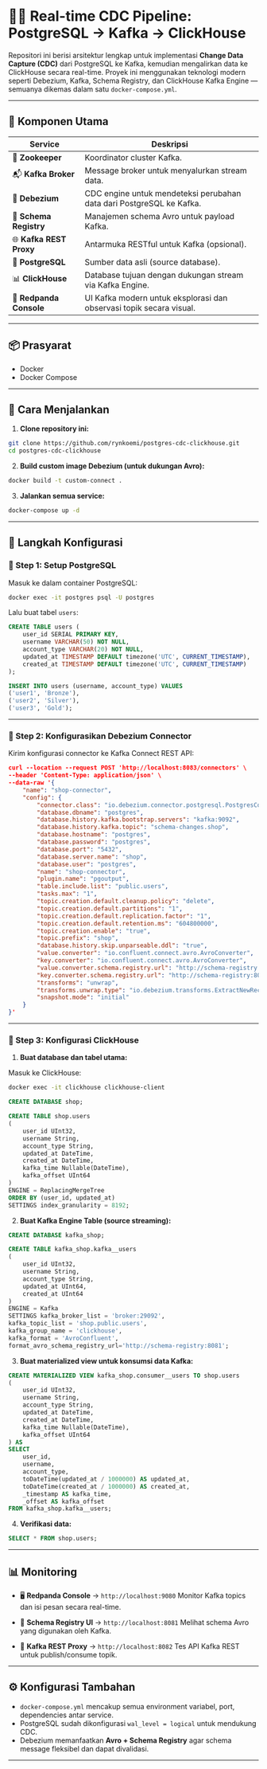 # 🐘📡 Real-time CDC Pipeline: PostgreSQL → Kafka → ClickHouse

Repositori ini berisi arsitektur lengkap untuk implementasi **Change Data Capture (CDC)** dari PostgreSQL ke Kafka, kemudian mengalirkan data ke ClickHouse secara real-time. Proyek ini menggunakan teknologi modern seperti Debezium, Kafka, Schema Registry, dan ClickHouse Kafka Engine — semuanya dikemas dalam satu `docker-compose.yml`.

---

## 🧩 Komponen Utama

| Service                 | Deskripsi                                                            |
| ----------------------- | -------------------------------------------------------------------- |
| 🔁 **Zookeeper**        | Koordinator cluster Kafka.                                           |
| 📬 **Kafka Broker**     | Message broker untuk menyalurkan stream data.                        |
| 🔎 **Debezium**         | CDC engine untuk mendeteksi perubahan data dari PostgreSQL ke Kafka. |
| 📜 **Schema Registry**  | Manajemen schema Avro untuk payload Kafka.                           |
| 🌐 **Kafka REST Proxy** | Antarmuka RESTful untuk Kafka (opsional).                            |
| 🧮 **PostgreSQL**       | Sumber data asli (source database).                                  |
| 📊 **ClickHouse**       | Database tujuan dengan dukungan stream via Kafka Engine.             |
| 🧭 **Redpanda Console** | UI Kafka modern untuk eksplorasi dan observasi topik secara visual.  |

---

## 📦 Prasyarat

* Docker
* Docker Compose

---

## 🚀 Cara Menjalankan

1. **Clone repository ini:**

```bash
git clone https://github.com/rynkoemi/postgres-cdc-clickhouse.git
cd postgres-cdc-clickhouse
```

2. **Build custom image Debezium (untuk dukungan Avro):**

```bash
docker build -t custom-connect .
```

3. **Jalankan semua service:**

```bash
docker-compose up -d
```

---

## 🔧 Langkah Konfigurasi

### 🔹 Step 1: Setup PostgreSQL

Masuk ke dalam container PostgreSQL:

```bash
docker exec -it postgres psql -U postgres
```

Lalu buat tabel `users`:

```sql
CREATE TABLE users (
    user_id SERIAL PRIMARY KEY,
    username VARCHAR(50) NOT NULL,
    account_type VARCHAR(20) NOT NULL,
    updated_at TIMESTAMP DEFAULT timezone('UTC', CURRENT_TIMESTAMP),
    created_at TIMESTAMP DEFAULT timezone('UTC', CURRENT_TIMESTAMP)
);

INSERT INTO users (username, account_type) VALUES
('user1', 'Bronze'),
('user2', 'Silver'),
('user3', 'Gold');
```

---

### 🔹 Step 2: Konfigurasikan Debezium Connector

Kirim konfigurasi connector ke Kafka Connect REST API:

```json
curl --location --request POST 'http://localhost:8083/connectors' \
--header 'Content-Type: application/json' \
--data-raw '{
    "name": "shop-connector",
    "config": {
        "connector.class": "io.debezium.connector.postgresql.PostgresConnector",
        "database.dbname": "postgres",
        "database.history.kafka.bootstrap.servers": "kafka:9092",
        "database.history.kafka.topic": "schema-changes.shop",
        "database.hostname": "postgres",
        "database.password": "postgres",
        "database.port": "5432",
        "database.server.name": "shop",
        "database.user": "postgres",
        "name": "shop-connector",
        "plugin.name": "pgoutput",
        "table.include.list": "public.users",
        "tasks.max": "1",
        "topic.creation.default.cleanup.policy": "delete",
        "topic.creation.default.partitions": "1",
        "topic.creation.default.replication.factor": "1",
        "topic.creation.default.retention.ms": "604800000",
        "topic.creation.enable": "true",
        "topic.prefix": "shop",
        "database.history.skip.unparseable.ddl": "true",
        "value.converter": "io.confluent.connect.avro.AvroConverter",
        "key.converter": "io.confluent.connect.avro.AvroConverter",
        "value.converter.schema.registry.url": "http://schema-registry:8081",
        "key.converter.schema.registry.url": "http://schema-registry:8081",
        "transforms": "unwrap",
        "transforms.unwrap.type": "io.debezium.transforms.ExtractNewRecordState",
        "snapshot.mode": "initial"
    }
}'
```

---

### 🔹 Step 3: Konfigurasi ClickHouse

1. **Buat database dan tabel utama:**

Masuk ke ClickHouse:

```bash
docker exec -it clickhouse clickhouse-client
```

```sql
CREATE DATABASE shop;

CREATE TABLE shop.users
(
    user_id UInt32,
    username String,
    account_type String,
    updated_at DateTime,
    created_at DateTime,
    kafka_time Nullable(DateTime),
    kafka_offset UInt64
)
ENGINE = ReplacingMergeTree
ORDER BY (user_id, updated_at)
SETTINGS index_granularity = 8192;
```

2. **Buat Kafka Engine Table (source streaming):**

```sql
CREATE DATABASE kafka_shop;

CREATE TABLE kafka_shop.kafka__users
(
    user_id UInt32,
    username String,
    account_type String,
    updated_at UInt64,
    created_at UInt64
)
ENGINE = Kafka
SETTINGS kafka_broker_list = 'broker:29092',
kafka_topic_list = 'shop.public.users',
kafka_group_name = 'clickhouse',
kafka_format = 'AvroConfluent',
format_avro_schema_registry_url='http://schema-registry:8081';
```

3. **Buat materialized view untuk konsumsi data Kafka:**

```sql
CREATE MATERIALIZED VIEW kafka_shop.consumer__users TO shop.users
(
    user_id UInt32,
    username String,
    account_type String,
    updated_at DateTime,
    created_at DateTime,
    kafka_time Nullable(DateTime),
    kafka_offset UInt64
) AS
SELECT
    user_id,
    username,
    account_type,
    toDateTime(updated_at / 1000000) AS updated_at,
    toDateTime(created_at / 1000000) AS created_at,
    _timestamp AS kafka_time,
    _offset AS kafka_offset
FROM kafka_shop.kafka__users;
```

4. **Verifikasi data:**

```sql
SELECT * FROM shop.users;
```

---

## 📊 Monitoring

* 🖥 **Redpanda Console** → `http://localhost:9080`
  Monitor Kafka topics dan isi pesan secara real-time.

* 📘 **Schema Registry UI** → `http://localhost:8081`
  Melihat schema Avro yang digunakan oleh Kafka.

* 🔁 **Kafka REST Proxy** → `http://localhost:8082`
  Tes API Kafka REST untuk publish/consume topik.

---

## ⚙️ Konfigurasi Tambahan

* `docker-compose.yml` mencakup semua environment variabel, port, dependencies antar service.
* PostgreSQL sudah dikonfigurasi `wal_level = logical` untuk mendukung CDC.
* Debezium memanfaatkan **Avro + Schema Registry** agar schema message fleksibel dan dapat divalidasi.

---
